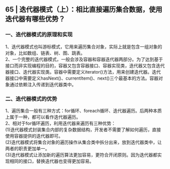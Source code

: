 ## 65 | 迭代器模式（上）：相比直接遍历集合数据，使用迭代器有哪些优势？
### 一、迭代器模式的原理和实现
1、迭代器模式也叫游标模式，它用来遍历集合对象，实际上就是包含一组对象的对象，比如数组、链表、树、图、跳表。  
2、一个完整的迭代器模式，一般会涉及容器和容器迭代器两部分。为了达到基于接口而非实现编程的目的，容器又包含容器接口、容器实现类，迭代器又包含迭代器接口、迭代器实现类。容器中需要定义iterator()方法，用来创建迭代器。迭代器接口中需要定义hasNext()、currentltem()、next()三个最基本的方法。容器对象通过依赖注入传递到迭代器类中。

### 二、迭代器模式的优势
1、遍历集合一般有三种方式：for循环、foreach循环、迭代器遍历。后两种本质上属于一种，都可以看作迭代器遍历。  
2、相对于for循环遍历，利用迭代器来遍历有三种优势：  
(1)迭代器模式封装集合内部的复杂数据结构，开发者不需要了解如何遍历，直接使用容器提供的迭代器即可。  
(2)迭代器模式将集合对象的遍历操作从集合类中拆分出来，放到迭代器类中，让两者的职责更加单一。  
(3)迭代器模式让添加新的遍历算法更加容易，更符合开闭原则。因为迭代器都实现相同的接口，替换迭代器也变得更加容易。  
